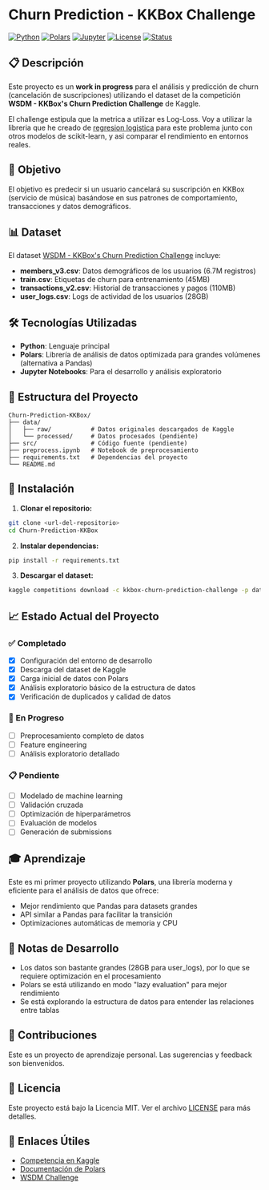 # Churn Prediction - KKBox Challenge

[![Python](https://img.shields.io/badge/Python-3.12+-blue.svg)](https://www.python.org/)
[![Polars](https://img.shields.io/badge/Polars-1.0+-orange.svg)](https://pola-rs.github.io/polars/)
[![Jupyter](https://img.shields.io/badge/Jupyter-Notebook-orange.svg)](https://jupyter.org/)
[![License](https://img.shields.io/badge/License-MIT-green.svg)](LICENSE)
[![Status](https://img.shields.io/badge/Status-Work%20in%20Progress-yellow.svg)](https://github.com/yourusername/Churn-Prediction-KKBox)

## 📋 Descripción

Este proyecto es un **work in progress** para el análisis y predicción de churn (cancelación de suscripciones) utilizando el dataset de la competición **WSDM - KKBox's Churn Prediction Challenge** de Kaggle.

El challenge estipula que la metrica a utilizar es Log-Loss. 
Voy a utilizar la libreria que he creado de [regresion logistica](https://github.com/Reezo912/Regression-Models-From-Scratch) para este problema junto con otros modelos de scikit-learn, y asi comparar el rendimiento en entornos reales.

## 🎯 Objetivo

El objetivo es predecir si un usuario cancelará su suscripción en KKBox (servicio de música) basándose en sus patrones de comportamiento, transacciones y datos demográficos.

## 📊 Dataset

El dataset [WSDM - KKBox's Churn Prediction Challenge](https://www.kaggle.com/c/kkbox-churn-prediction-challenge) incluye:

- **members_v3.csv**: Datos demográficos de los usuarios (6.7M registros)
- **train.csv**: Etiquetas de churn para entrenamiento (45MB)
- **transactions_v2.csv**: Historial de transacciones y pagos (110MB)
- **user_logs.csv**: Logs de actividad de los usuarios (28GB)

## 🛠️ Tecnologías Utilizadas

- **Python**: Lenguaje principal
- **Polars**: Librería de análisis de datos optimizada para grandes volúmenes (alternativa a Pandas)
- **Jupyter Notebooks**: Para el desarrollo y análisis exploratorio

## 📁 Estructura del Proyecto

```
Churn-Prediction-KKBox/
├── data/
│   ├── raw/           # Datos originales descargados de Kaggle
│   └── processed/     # Datos procesados (pendiente)
├── src/               # Código fuente (pendiente)
├── preprocess.ipynb   # Notebook de preprocesamiento
├── requirements.txt   # Dependencias del proyecto
└── README.md         
```

## 🚀 Instalación

1. **Clonar el repositorio:**
```bash
git clone <url-del-repositorio>
cd Churn-Prediction-KKBox
```

2. **Instalar dependencias:**
```bash
pip install -r requirements.txt
```

3. **Descargar el dataset:**
```bash
kaggle competitions download -c kkbox-churn-prediction-challenge -p data/raw
```

## 📈 Estado Actual del Proyecto

### ✅ Completado
- [x] Configuración del entorno de desarrollo
- [x] Descarga del dataset de Kaggle
- [x] Carga inicial de datos con Polars
- [x] Análisis exploratorio básico de la estructura de datos
- [x] Verificación de duplicados y calidad de datos

### 🔄 En Progreso
- [ ] Preprocesamiento completo de datos
- [ ] Feature engineering
- [ ] Análisis exploratorio detallado

### 📋 Pendiente
- [ ] Modelado de machine learning
- [ ] Validación cruzada
- [ ] Optimización de hiperparámetros
- [ ] Evaluación de modelos
- [ ] Generación de submissions

## 🎓 Aprendizaje

Este es mi primer proyecto utilizando **Polars**, una librería moderna y eficiente para el análisis de datos que ofrece:
- Mejor rendimiento que Pandas para datasets grandes
- API similar a Pandas para facilitar la transición
- Optimizaciones automáticas de memoria y CPU

## 📝 Notas de Desarrollo

- Los datos son bastante grandes (28GB para user_logs), por lo que se requiere optimización en el procesamiento
- Polars se está utilizando en modo "lazy evaluation" para mejor rendimiento
- Se está explorando la estructura de datos para entender las relaciones entre tablas

## 🤝 Contribuciones

Este es un proyecto de aprendizaje personal. Las sugerencias y feedback son bienvenidos.

## 📄 Licencia

Este proyecto está bajo la Licencia MIT. Ver el archivo [LICENSE](LICENSE) para más detalles.

## 🔗 Enlaces Útiles

- [Competencia en Kaggle](https://www.kaggle.com/c/kkbox-churn-prediction-challenge)
- [Documentación de Polars](https://pola-rs.github.io/polars/)
- [WSDM Challenge](https://www.kaggle.com/c/kkbox-churn-prediction-challenge)